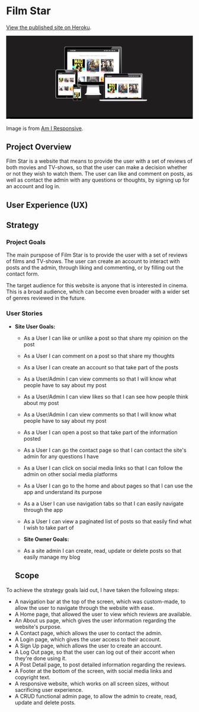 # Film Star

[View the published site on Heroku](https://filmstar22.herokuapp.com/).

![](static/media/AmIResponsive-Filmstar.png)

Image is from [Am I Responsive](http://ami.responsivedesign.is/).


## Project Overview

Film Star is a website that means to provide the user with a set of reviews of both movies and TV-shows, so that the user can make a decision whether or not they wish to watch them. The user can like and comment on posts, as well as contact the admin with any questions or thoughts, by signing up for an account and log in. 


## User Experience (UX) 

## Strategy 

### Project Goals

The main purspose of Film Star is to provide the user with a set of reviews of films and TV-shows. The user can create an account to interact with posts and the admin, through liking and commenting, or by filling out the contact form.

The target audience for this website is anyone that is interested in cinema. This is a broad audience, which can become even broader with a wider set of genres reviewed in the future. 

### User Stories

* __Site User Goals:__

  * As a User I can like or unlike a post so that share my opinion on the post
  * As a User I can comment on a post so that share my thoughts
  * As a User I can create an account so that take part of the posts
  * As a User/Admin I can view comments so that I will know what people have to say about my post
  * As a User/Admin I can view likes so that I can see how people think about my post
  * As a User/Admin I can view comments so that I will know what people have to say about my post
  * As a User I can open a post so that take part of the information posted
  * As a User I can go the contact page so that I can contact the site's admin for any questions I have
  * As a User I can click on social media links so that I can follow the admin on other social media platforms
  * As a User I can go to the home and about pages so that I can use the app and understand its purpose
  * As a a User I can use navigation tabs so that I can easily navigate through the app
  * As a User I can view a paginated list of posts so that easily find what I wish to take part of

  * __Site Owner Goals:__

  * As a site admin I can create, read, update or delete posts so that easily manage my blog


  ## Scope

To achieve the strategy goals laid out, I have taken the following steps:

* A navigation bar at the top of the screen, which was custom-made, to allow the user to navigate through the website with ease.
* A Home page, that allowed the user to view which reviews are available.
* An About us page, which gives the user information regarding the website's purpose.
* A Contact page, which allows the user to contact the admin.
* A Login page, which gives the user access to their account.
* A Sign Up page, which allows the user to create an account.
* A Log Out page, so that the user can log out of their accont when they're done using it.
* A Post Detail page, to post detailed information regarding the reviews.
* A Footer at the bottom of the screen, with social media links and copyright text.
* A responsive website, which works on all screen sizes, without sacrificing user experience.
* A CRUD functional admin page, to allow the admin to create, read, update and delete posts.
